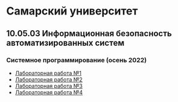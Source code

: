 # Самарский университет

## 10.05.03 Информационная безопасность автоматизированных систем

### Системное программирование (осень 2022)

- [Лабораторная работа №1](./lab-1)
- [Лабораторная работа №2](./lab-2)
- [Лабораторная работа №3](./lab-3)
- [Лабораторная работа №4](./lab-4)
